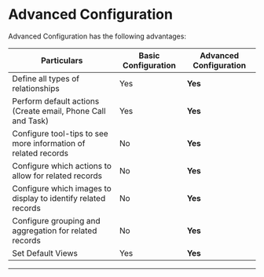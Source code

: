 # Advanced Configuration

Advanced Configuration has the following advantages:

| Particulars                                                    | Basic Configuration | Advanced Configuration |
| -------------------------------------------------------------- | ------------------- | ---------------------- |
| Define all types of relationships                              | Yes                 | **Yes**                |
| Perform default actions (Create email, Phone Call and Task)    | Yes                 | **Yes**                |
| Configure tool-tips to see more information of related records | No                  | **Yes**                |
| Configure which actions to allow for related records           | No                  | **Yes**                |
| Configure which images to display to identify related records  | No                  | **Yes**                |
| Configure grouping and aggregation for related records         | No                  | **Yes**                |
| Set Default Views                                              | Yes                 | **Yes**                |

****
